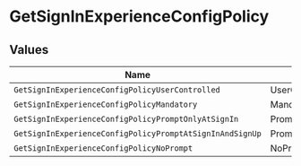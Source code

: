 # GetSignInExperienceConfigPolicy


## Values

| Name                                                     | Value                                                    |
| -------------------------------------------------------- | -------------------------------------------------------- |
| `GetSignInExperienceConfigPolicyUserControlled`          | UserControlled                                           |
| `GetSignInExperienceConfigPolicyMandatory`               | Mandatory                                                |
| `GetSignInExperienceConfigPolicyPromptOnlyAtSignIn`      | PromptOnlyAtSignIn                                       |
| `GetSignInExperienceConfigPolicyPromptAtSignInAndSignUp` | PromptAtSignInAndSignUp                                  |
| `GetSignInExperienceConfigPolicyNoPrompt`                | NoPrompt                                                 |